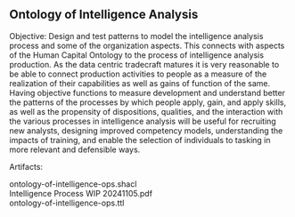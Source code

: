 ## Ontology of Intelligence Analysis

<p>Objective: Design and test patterns to model the intelligence analysis process and some of the organization aspects.  This connects with aspects of the Human Capital Ontology to the process of intelligence analysis production.  As the data centric tradecraft matures it is very reasonable to be able to connect production activities to people as a measure of the realization of their capabilities as well as gains of function of the same.  Having objective functions to measure development and understand better the patterns of the processes by which people apply, gain, and apply skills, as well as the propensity of dispositions, qualities, and the interaction with the various processes in intelligence analysis will be useful for recruiting new analysts, designing improved competency models, understanding the impacts of training, and enable the selection of individuals to tasking in more relevant and defensible ways.</p>

<p>Artifacts:</p>
ontology-of-intelligence-ops.shacl<br/>
Intelligence Process WIP 20241105.pdf<br/>	
ontology-of-intelligence-ops.ttl<br/>



